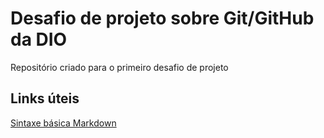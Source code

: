 # Desafio de projeto sobre Git/GitHub da DIO

Repositório criado para o primeiro desafio de projeto

## Links úteis

[Sintaxe básica Markdown](https://www.markdownguide.org/basic-syntax/)
